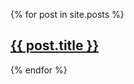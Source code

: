 {% for post in site.posts %}
  <article>
    <h2>
        <a href="{{ site.url }}/{{ post.url }}">
            {{ post.title }}
        </a>
    </h2>
  </article>
{% endfor %}
